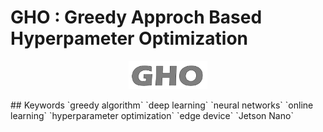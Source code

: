 # GHO : Greedy Approch Based Hyperpameter Optimization
<p align="center" width="100%">
    <img width="25%" src="GHO.png">
</p>
## Keywords
`greedy algorithm` `deep learning` `neural networks` `online learning` `hyperparameter optimization` `edge device` `Jetson Nano`
